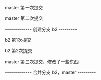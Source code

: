 master 第一次提交

master 第二次提交

------------- 创建分支 b2 ---------

b2 第1次提交

b2 第2次提交

master 第三次提交，修改了一些东西

------------- 合并分支 b2，master ---------